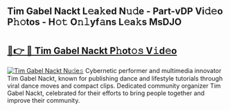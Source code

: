 ## Tim Gabel Nackt L𝚎a𝚔ed N𝚞𝚍e - Part-vDP Vi𝚍𝚎o P𝚑𝚘tos - H𝚘𝚝 O𝚗𝚕yf𝚊ns L𝚎a𝚔s MsDJO

# <h2><a href="http://kf34h5p.oniu.top/?m=Tim+Gabel+Nackt">🔗👉 🔴 Tim Gabel Nackt P𝚑ot𝚘𝚜 V𝚒d𝚎o</a></h2>

[![Tim Gabel Nackt Nu𝚍e𝚜](https://i.imgur.com/0qMVB7G.gif)](http://kf34h5p.oniu.top/?m=Tim+Gabel+Nackt)
Cybernetic performer and multimedia innovator Tim Gabel Nackt, known for publishing dance and lifestyle tutorials through viral dance moves and compact clips. Dedicated community organizer Tim Gabel Nackt, celebrated for their efforts to bring people together and improve their community.  
